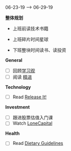 06-23-19 --> 06-29-19

**整体规划**

- 上班前读技术书籍

- 上班碎片时间星球

- 下班整块时间读书、读投资

**General**

- [ ] 回顾[学习观](https://zhuanlan.zhihu.com/p/70387988)
- [ ] 阅读 [精进](https://book.douban.com/subject/33441611/)

**Technology**

- [ ] Read [Release It!](https://book.douban.com/subject/2065284/)

**Investment**

- [ ] 跟进股票估值入门课
- [ ] Watch [LoneCapital](https://www.youtube.com/channel/UC8sBlOXicO5xxDYTyxuowdA/videos) 

**Health**

- [ ] Read [Dietary Guidelines](https://health.gov/dietaryguidelines/2015/guidelines/executive-summary/#guidelines)


